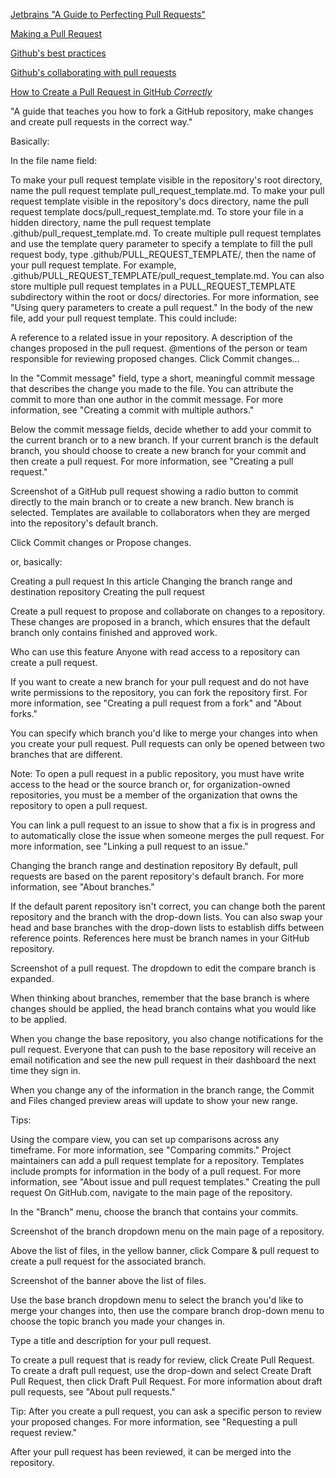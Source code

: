 [Jetbrains "A Guide to Perfecting Pull Requests"](https://www.jetbrains.com/help/mps/work-with-github-pull-requests.html#apply-pull-request-changes)

[Making a Pull Request](https://www.atlassian.com/git/tutorials/making-a-pull-request)

[Github's best practices](https://docs.github.com/en/pull-requests/collaborating-with-pull-requests/getting-started/best-practices-for-pull-requests)

[Github's collaborating with pull requests](https://docs.github.com/en/pull-requests/collaborating-with-pull-requests)

[How to Create a Pull Request in GitHub *Correctly*](https://genicsblog.com/gouravkhunger/how-to-create-a-pull-request-in-github-correctly)

"A guide that teaches you how to fork a GitHub repository, make changes and create pull requests in the correct way."


Basically: 

In the file name field:

To make your pull request template visible in the repository's root directory, name the pull request template pull_request_template.md.
To make your pull request template visible in the repository's docs directory, name the pull request template docs/pull_request_template.md.
To store your file in a hidden directory, name the pull request template .github/pull_request_template.md.
To create multiple pull request templates and use the template query parameter to specify a template to fill the pull request body, type .github/PULL_REQUEST_TEMPLATE/, then the name of your pull request template. For example, .github/PULL_REQUEST_TEMPLATE/pull_request_template.md. You can also store multiple pull request templates in a PULL_REQUEST_TEMPLATE subdirectory within the root or docs/ directories. For more information, see "Using query parameters to create a pull request."
In the body of the new file, add your pull request template. This could include:

A reference to a related issue in your repository.
A description of the changes proposed in the pull request.
@mentions of the person or team responsible for reviewing proposed changes.
Click Commit changes...

In the "Commit message" field, type a short, meaningful commit message that describes the change you made to the file. You can attribute the commit to more than one author in the commit message. For more information, see "Creating a commit with multiple authors."

Below the commit message fields, decide whether to add your commit to the current branch or to a new branch. If your current branch is the default branch, you should choose to create a new branch for your commit and then create a pull request. For more information, see "Creating a pull request."

Screenshot of a GitHub pull request showing a radio button to commit directly to the main branch or to create a new branch. New branch is selected.
Templates are available to collaborators when they are merged into the repository's default branch.

Click Commit changes or Propose changes.



or, basically: 



Creating a pull request
In this article
Changing the branch range and destination repository
Creating the pull request

Create a pull request to propose and collaborate on changes to a repository. These changes are proposed in a branch, which ensures that the default branch only contains finished and approved work.

Who can use this feature
Anyone with read access to a repository can create a pull request.

If you want to create a new branch for your pull request and do not have write permissions to the repository, you can fork the repository first. For more information, see "Creating a pull request from a fork" and "About forks."

You can specify which branch you'd like to merge your changes into when you create your pull request. Pull requests can only be opened between two branches that are different.

Note: To open a pull request in a public repository, you must have write access to the head or the source branch or, for organization-owned repositories, you must be a member of the organization that owns the repository to open a pull request.

You can link a pull request to an issue to show that a fix is in progress and to automatically close the issue when someone merges the pull request. For more information, see "Linking a pull request to an issue."

Changing the branch range and destination repository
By default, pull requests are based on the parent repository's default branch. For more information, see "About branches."

If the default parent repository isn't correct, you can change both the parent repository and the branch with the drop-down lists. You can also swap your head and base branches with the drop-down lists to establish diffs between reference points. References here must be branch names in your GitHub repository.

Screenshot of a pull request. The dropdown to edit the compare branch is expanded.

When thinking about branches, remember that the base branch is where changes should be applied, the head branch contains what you would like to be applied.

When you change the base repository, you also change notifications for the pull request. Everyone that can push to the base repository will receive an email notification and see the new pull request in their dashboard the next time they sign in.

When you change any of the information in the branch range, the Commit and Files changed preview areas will update to show your new range.

Tips:

Using the compare view, you can set up comparisons across any timeframe. For more information, see "Comparing commits."
Project maintainers can add a pull request template for a repository. Templates include prompts for information in the body of a pull request. For more information, see "About issue and pull request templates."
Creating the pull request
On GitHub.com, navigate to the main page of the repository.

In the "Branch" menu, choose the branch that contains your commits.

Screenshot of the branch dropdown menu on the main page of a repository.

Above the list of files, in the yellow banner, click Compare & pull request to create a pull request for the associated branch.

Screenshot of the banner above the list of files.

Use the base branch dropdown menu to select the branch you'd like to merge your changes into, then use the compare branch drop-down menu to choose the topic branch you made your changes in.

Type a title and description for your pull request.

To create a pull request that is ready for review, click Create Pull Request. To create a draft pull request, use the drop-down and select Create Draft Pull Request, then click Draft Pull Request. For more information about draft pull requests, see "About pull requests."

Tip: After you create a pull request, you can ask a specific person to review your proposed changes. For more information, see "Requesting a pull request review."

After your pull request has been reviewed, it can be merged into the repository.

